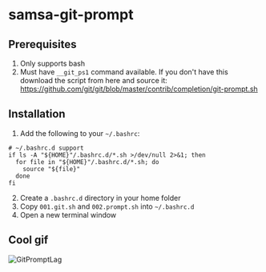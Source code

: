 # samsa-git-prompt

## Prerequisites
1. Only supports bash
2. Must have `__git_ps1` command available.  If you don't have this download the script from here and source it: https://github.com/git/git/blob/master/contrib/completion/git-prompt.sh

## Installation
1. Add the following to your `~/.bashrc`:
```
# ~/.bashrc.d support
if ls -A "${HOME}"/.bashrc.d/*.sh >/dev/null 2>&1; then
  for file in "${HOME}"/.bashrc.d/*.sh; do
    source "${file}"
  done
fi
```
2. Create a `.bashrc.d` directory in your home folder
3. Copy `001.git.sh` and `002.prompt.sh` into `~/.bashrc.d`
4. Open a new terminal window

## Cool gif
![GitPromptLag](https://user-images.githubusercontent.com/46615457/118318022-cf565d00-b4c6-11eb-8a41-cfc869987e61.gif)
